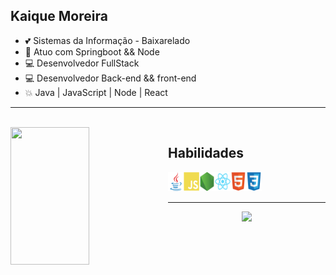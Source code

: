 
## Kaique Moreira 

- :two_hearts: Sistemas da Informação - Baixarelado
- :star2: Atuo com Springboot && Node
- :computer: Desenvolvedor FullStack 
- :computer: Desenvolvedor Back-end && front-end
- :boom: Java | JavaScript | Node | React

<hr>
<br>


<img width="50%" align="left" height="220em" src="https://github-readme-stats.vercel.app/api/top-langs/?username=Arthur-Rosa&layout=compact&theme=dracula&langs_count=8&show_icons=true"/>

## Habilidades

<img align="left" alt="" height="30" width="25" src="https://raw.githubusercontent.com/devicons/devicon/master/icons/java/java-original.svg">
<img align="left" alt="" height="30" width="25" src="https://raw.githubusercontent.com/devicons/devicon/master/icons/javascript/javascript-plain.svg">
<img align="left" alt="" height="30" width="25" src="https://raw.githubusercontent.com/devicons/devicon/master/icons/nodejs/nodejs-original.svg">
<img align="left" alt="" height="30" width="25" src="https://raw.githubusercontent.com/devicons/devicon/master/icons/react/react-original.svg">
<img align="left" alt="" height="30" width="25" src="https://raw.githubusercontent.com/devicons/devicon/master/icons/html5/html5-original.svg">
<img align="left" alt="" height="30" width="25" src="https://raw.githubusercontent.com/devicons/devicon/master/icons/css3/css3-original.svg">

<br>
<br>
<hr>
<div style="display:flex;align-items:center;justify-content:center;">
<a href="https://www.linkedin.com/in/kaique-moreira-883780207/" target="_blank"><img src="https://img.shields.io/badge/-LinkedIn-%230077B5?style=for-the-badge&logo=linkedin&logoColor=white" target="_blank"></a> 

<!--
**kaique04/kaique04** is a ✨ _special_ ✨ repository because its `README.md` (this file) appears on your GitHub profile.

Here are some ideas to get you started:

- 🔭 I’m currently working on ...
- 🌱 I’m currently learning ...
- 👯 I’m looking to collaborate on ...
- 🤔 I’m looking for help with ...
- 💬 Ask me about ...
- 📫 How to reach me: ...
- 😄 Pronouns: ...
- ⚡ Fun fact: ...
-->
